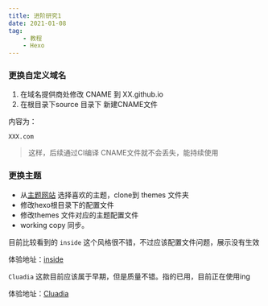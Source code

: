 ```yaml
---
title: 进阶研究1
date: 2021-01-08
tag: 
    - 教程
    - Hexo
---
```


### 更换自定义域名
1. 在域名提供商处修改 CNAME 到 XX.github.io
2. 在根目录下source 目录下 新建CNAME文件
  
内容为：
```
XXX.com
```
> 这样，后续通过CI编译 CNAME文件就不会丢失，能持续使用

### 更换主题
- 从[主题网站](https://hexo.io/themes/) 选择喜欢的主题，clone到 themes 文件夹
- 修改hexo根目录下的配置文件
- 修改themes 文件对应的主题配置文件
- working copy 同步。

目前比较看到的
`inside` 这个风格很不错，不过应该配置文件问题，展示没有生效  

体验地址：[inside](https://github.com/ikeq/hexo-theme-inside)  


`Cluadia` 这款目前应该属于早期，但是质量不错。指的已用，目前正在使用ing

体验地址：[Cluadia](https://github.com/Haojen/hexo-theme-Claudia)